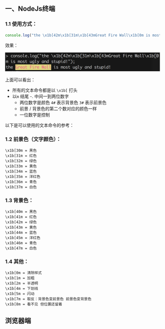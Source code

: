 ## 一、NodeJs终端

### 1.1 使用方式：

```js
console.log("the \x1b[42m\x1b[31m\x1b[43mGreat Fire Wall\x1b[0m is most ugly and stupid!");
```

效果：

![72180456-CE1D-48DF-9486-3BAE8365D194](assets/72180456-CE1D-48DF-9486-3BAE8365D194-1446939-1446944-1446949.png)

上面可以看出：

- 所有的文本命令都是以 `\x1b[` 打头
- 以`m` 结尾
  -. 中间一到两位数字
   - 两位数字是颜色 `4#` 表示背景色 `3#` 表示前景色
   - 前景 / 背景色的第二个数对应的颜色一样
   - 一位数字是控制

以下是可以使用的文本命令的参考：

### 1.2 前景色（文字颜色）：

```
\x1b[30m = 黑色
\x1b[31m = 红色
\x1b[32m = 绿色
\x1b[33m = 黄色
\x1b[34m = 蓝色
\x1b[35m = 洋红色
\x1b[36m = 青色
\x1b[37m = 白色
```

### 1.3 背景色：

```
\x1b[40m = 黑色
\x1b[41m = 红色
\x1b[42m = 绿色
\x1b[43m = 黄色
\x1b[44m = 蓝色
\x1b[45m = 洋红色
\x1b[46m = 青色
\x1b[47m = 白色
```

### 1.4 其他：

```
\x1b[0m = 清除样式
\x1b[1m = 加粗
\x1b[2m = 半透明
\x1b[4m = 下划线
\x1b[5m = 闪动
\x1b[7m = 取反：背景色变前景色 前景色变背景色
\x1b[8m = 看不见 但位置还留着
```

## 浏览器端
